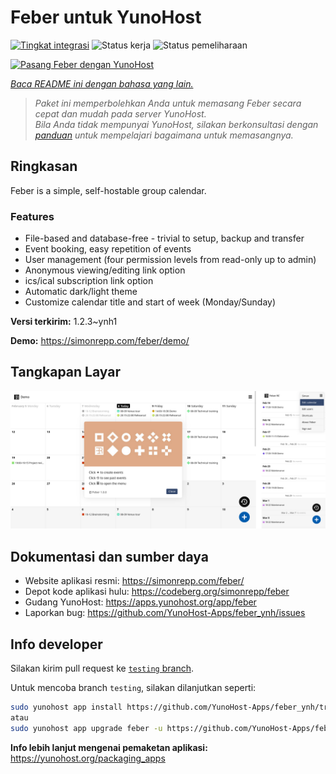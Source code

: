 <!--
N.B.: README ini dibuat secara otomatis oleh <https://github.com/YunoHost/apps/tree/master/tools/readme_generator>
Ini TIDAK boleh diedit dengan tangan.
-->

# Feber untuk YunoHost

[![Tingkat integrasi](https://dash.yunohost.org/integration/feber.svg)](https://ci-apps.yunohost.org/ci/apps/feber/) ![Status kerja](https://ci-apps.yunohost.org/ci/badges/feber.status.svg) ![Status pemeliharaan](https://ci-apps.yunohost.org/ci/badges/feber.maintain.svg)

[![Pasang Feber dengan YunoHost](https://install-app.yunohost.org/install-with-yunohost.svg)](https://install-app.yunohost.org/?app=feber)

*[Baca README ini dengan bahasa yang lain.](./ALL_README.md)*

> *Paket ini memperbolehkan Anda untuk memasang Feber secara cepat dan mudah pada server YunoHost.*  
> *Bila Anda tidak mempunyai YunoHost, silakan berkonsultasi dengan [panduan](https://yunohost.org/install) untuk mempelajari bagaimana untuk memasangnya.*

## Ringkasan

Feber is a simple, self-hostable group calendar.

### Features

- File-based and database-free - trivial to setup, backup and transfer
- Event booking, easy repetition of events
- User management (four permission levels from read-only up to admin)
- Anonymous viewing/editing link option
- ics/ical subscription link option
- Automatic dark/light theme
- Customize calendar title and start of week (Monday/Sunday)


**Versi terkirim:** 1.2.3~ynh1

**Demo:** <https://simonrepp.com/feber/demo/>

## Tangkapan Layar

![Tangkapan Layar pada Feber](./doc/screenshots/screenshot.png)

## Dokumentasi dan sumber daya

- Website aplikasi resmi: <https://simonrepp.com/feber/>
- Depot kode aplikasi hulu: <https://codeberg.org/simonrepp/feber>
- Gudang YunoHost: <https://apps.yunohost.org/app/feber>
- Laporkan bug: <https://github.com/YunoHost-Apps/feber_ynh/issues>

## Info developer

Silakan kirim pull request ke [`testing` branch](https://github.com/YunoHost-Apps/feber_ynh/tree/testing).

Untuk mencoba branch `testing`, silakan dilanjutkan seperti:

```bash
sudo yunohost app install https://github.com/YunoHost-Apps/feber_ynh/tree/testing --debug
atau
sudo yunohost app upgrade feber -u https://github.com/YunoHost-Apps/feber_ynh/tree/testing --debug
```

**Info lebih lanjut mengenai pemaketan aplikasi:** <https://yunohost.org/packaging_apps>
